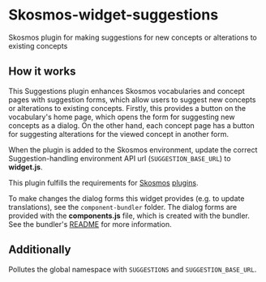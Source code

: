 # Skosmos-widget-suggestions

Skosmos plugin for making suggestions for new concepts or alterations to existing concepts

## How it works

This Suggestions plugin enhances Skosmos vocabularies and concept pages with suggestion forms, which allow users to suggest new concepts or alterations to existing concepts.
Firstly, this provides a button on the vocabulary's home page, which opens the form for suggesting new concepts as a dialog. On the other hand, each concept page has a button for suggesting alterations for the viewed concept in another form.

When the plugin is added to the Skosmos environment, update the correct Suggestion-handling environment API url (`SUGGESTION_BASE_URL`) to **widget.js**.

This plugin fulfills the requirements for [Skosmos](https://github.com/NatLibFi/Skosmos) [plugins](https://github.com/NatLibFi/Skosmos/wiki/Plugins).

To make changes the dialog forms this widget provides (e.g. to update translations), see the `component-bundler` folder. The dialog forms are provided with the **components.js** file, which is created with the bundler. See the bundler's [README](https://github.com/NatLibFi/Skosmos-widget-suggestions/tree/master/component-bundler) for more information.

## Additionally

Pollutes the global namespace with `SUGGESTIONS` and `SUGGESTION_BASE_URL`.
